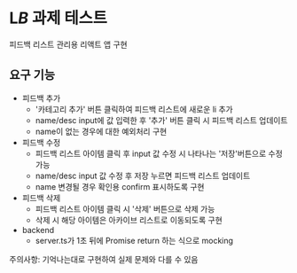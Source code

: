 # L*B* 과제 테스트
피드백 리스트 관리용 리액트 앱 구현
## 요구 기능
- 피드백 추가
    - '카테고리 추가' 버튼 클릭하여 피드백 리스트에 새로운 li 추가
    - name/desc input에 값 입력한 후 '추가' 버튼 클릭 시 피드백 리스트 업데이트
    - name이 없는 경우에 대한 예외처리 구현
- 피드백 수정
    - 피드백 리스트 아이템 클릭 후 input 값 수정 시 나타나는 '저장'버튼으로  수정 가능
    - name/desc input 값 수정 후 저장 누르면 피드백 리스트 업데이트
    - name 변경될 경우 확인용 confirm 표시하도록 구현
- 피드백 삭제
    - 피드백 리스트 아이템 클릭 시 '삭제' 버튼으로 삭제 가능
    - 삭제 시 해당 아이템은 아카이브 리스트로 이동되도록 구현
- backend
    - server.ts가 1초 뒤에 Promise return 하는 식으로 mocking
  
주의사항: 기억나는대로 구현하여 실제 문제와 다를 수 있음
